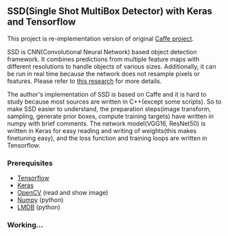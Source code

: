 ## SSD(Single Shot MultiBox Detector) with Keras and Tensorflow
This project is re-implementation version of original [Caffe project](https://github.com/weiliu89/caffe/tree/ssd).

SSD is CNN(Convolutional Neural Network) based object detection framework. It combines predictions from multiple feature maps with different resolutions to handle objects of various sizes. Additionally, it can be run in real time because the network does not resample pixels or features. Please refer to [this research](https://arxiv.org/abs/1512.02325) for more details.

The author's implementation of SSD is based on Caffe and it is hard to study because most sources are written in C++(except some scripts). So to make SSD easier to understand, the preparation steps(image transform, sampling, generate prior boxes, compute training targets) have written in numpy with brief comments. The network model(VGG16, ResNet50) is written in Keras for easy reading and writing of weights(this makes finetuning easy), and the loss function and training loops are written in Tensorflow.

### Prerequisites
* [Tensorflow](https://www.tensorflow.org/)
* [Keras](https://keras.io/)
* [OpenCV](http://opencv.org/) (read and show image)
* [Numpy](http://www.numpy.org/) (python)
* [LMDB](https://lmdb.readthedocs.io/en/release/) (python)

### Working...
